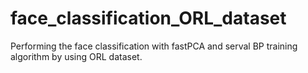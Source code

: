 # face_classification_ORL_dataset
Performing the face classification with fastPCA and serval BP training algorithm by using ORL dataset. 
